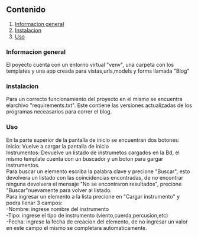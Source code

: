 ## Contenido
1. [Informacion general](#informacion-general)
2. [Instalacion](#instalacion)
3. [Uso](#uso)

### Informacion general
El poyecto cuenta con un entorno virtual "venv", una carpeta con los templates y
una app creada para vistas,urls,models y forms llamada "Blog"

### instalacion
Para un correcto funcionamiento del proyecto en el mismo se encuentra elarchivo
"requirements.txt". Este contiene las versiones actualizadas de los programas neceasarios
para correr el blog.

### Uso
En la parte superior de la pantalla de inicio se encuentran dos botones:  
Inicio: Vuelve a cargar la pantalla de inicio  
Instrumentos: Devuelve un listado de instrumetos cargados en la Bd, el mismo template    cuenta con un buscador y un boton para gargar instrumentos.      
Para buscar un elemento escriba la palabra clave y precione "Buscar", esto devolvera un   listado con las coincidencias encontradas, de no encontrar ninguna devolvera el mensaje "No se encontraron resultados", precione "Buscar"nuevamente para volver al listado.  
Para ingresar un elemento a la lista precione en "Cargar instrumento" y podra llenar 3   campos:  
-Nombre: ingrese nombre del instrumento  
-Tipo: ingrese el tipo de instrumento (viento,cuerda,percusion,etc)  
-Fecha: ingrese la fecha de creacion del elemento, de no ingresar un valor en este campo el mismo se completara automaticamente.

